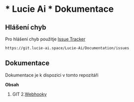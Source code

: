 # * Lucie Ai * Dokumentace

## Hlášení chyb

Pro hlášení chyb použitje [Issue Tracker](https://git.lucie-ai.space/Lucie-Ai/Documentation/issues)

```
https://git.lucie-ai.space/Lucie-Ai/Documentation/issues
```

## Dokumentace

Dokumentace je k dispozici v tomto repozitáři

**Obsah**
1. GIT
2.[Webhooky](https://git.lucie-ai.space/Lucie-Ai/Documentation/src/master/git/webhooks.md) 
